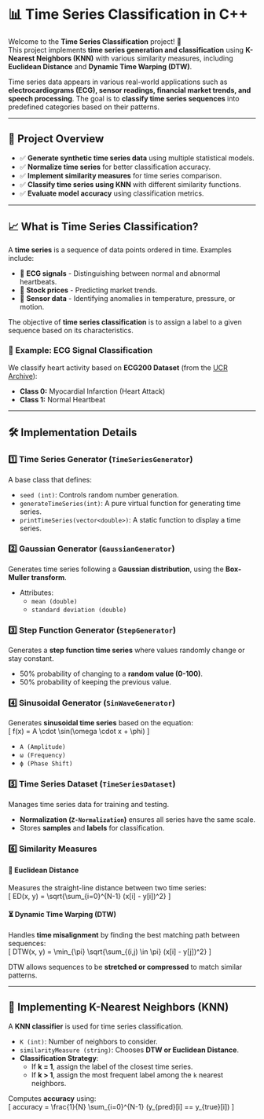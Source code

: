 # 📊 Time Series Classification in C++

Welcome to the **Time Series Classification** project! 🚀  
This project implements **time series generation and classification** using **K-Nearest Neighbors (KNN)** with various similarity measures, including **Euclidean Distance** and **Dynamic Time Warping (DTW)**.  

Time series data appears in various real-world applications such as **electrocardiograms (ECG), sensor readings, financial market trends, and speech processing**. The goal is to **classify time series sequences** into predefined categories based on their patterns.  

---

## 🔬 Project Overview  

- ✅ **Generate synthetic time series data** using multiple statistical models.  
- ✅ **Normalize time series** for better classification accuracy.  
- ✅ **Implement similarity measures** for time series comparison.  
- ✅ **Classify time series using KNN** with different similarity functions.  
- ✅ **Evaluate model accuracy** using classification metrics.  

---

## 📈 What is Time Series Classification?  

A **time series** is a sequence of data points ordered in time. Examples include:  

- 📌 **ECG signals** - Distinguishing between normal and abnormal heartbeats.  
- 📌 **Stock prices** - Predicting market trends.  
- 📌 **Sensor data** - Identifying anomalies in temperature, pressure, or motion.  

The objective of **time series classification** is to assign a label to a given sequence based on its characteristics.  

### 🏥 Example: ECG Signal Classification  
We classify heart activity based on **ECG200 Dataset** (from the [UCR Archive](https://www.cs.ucr.edu/~eamonn/time_series_data_2018/)):  
- **Class 0:** Myocardial Infarction (Heart Attack)  
- **Class 1:** Normal Heartbeat  

---

## 🛠 Implementation Details  

### 1️⃣ Time Series Generator (`TimeSeriesGenerator`)  
A base class that defines:  
- `seed (int)`: Controls random number generation.  
- `generateTimeSeries(int)`: A pure virtual function for generating time series.  
- `printTimeSeries(vector<double>)`: A static function to display a time series.  

### 2️⃣ Gaussian Generator (`GaussianGenerator`)  
Generates time series following a **Gaussian distribution**, using the **Box-Muller transform**.  
- Attributes:  
  - `mean (double)`  
  - `standard deviation (double)`  

### 3️⃣ Step Function Generator (`StepGenerator`)  
Generates a **step function time series** where values randomly change or stay constant.  

- 50% probability of changing to a **random value (0-100)**.  
- 50% probability of keeping the previous value.  

### 4️⃣ Sinusoidal Generator (`SinWaveGenerator`)  
Generates **sinusoidal time series** based on the equation:  
\[
f(x) = A \cdot \sin(\omega \cdot x + \phi)
\]
- `A (Amplitude)`  
- `ω (Frequency)`  
- `ϕ (Phase Shift)`  

### 5️⃣ Time Series Dataset (`TimeSeriesDataset`)  
Manages time series data for training and testing.  
- **Normalization (`Z-Normalization`)** ensures all series have the same scale.  
- Stores **samples** and **labels** for classification.  

### 6️⃣ Similarity Measures  

#### 📏 Euclidean Distance  
Measures the straight-line distance between two time series:  
\[
ED(x, y) = \sqrt{\sum_{i=0}^{N-1} (x[i] - y[i])^2}
\]  

#### ⏳ Dynamic Time Warping (DTW)  
Handles **time misalignment** by finding the best matching path between sequences:  
\[
DTW(x, y) = \min_{\pi} \sqrt{\sum_{(i,j) \in \pi} (x[i] - y[j])^2}
\]  

DTW allows sequences to be **stretched or compressed** to match similar patterns.

---

## 🤖 Implementing K-Nearest Neighbors (KNN)  

A **KNN classifier** is used for time series classification.  
- `K (int)`: Number of neighbors to consider.  
- `similarityMeasure (string)`: Chooses **DTW or Euclidean Distance**.  
- **Classification Strategy**:  
  - If **k = 1**, assign the label of the closest time series.  
  - If **k > 1**, assign the most frequent label among the `k` nearest neighbors.  

Computes **accuracy** using:  
\[
accuracy = \frac{1}{N} \sum_{i=0}^{N-1} (y_{pred}[i] == y_{true}[i])
\]  

